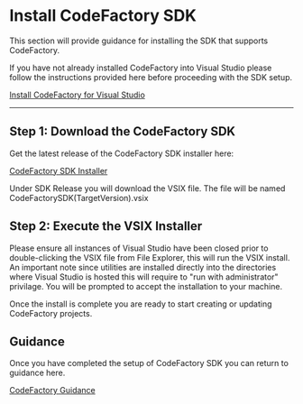 # Install CodeFactory SDK

This section will provide guidance for installing the SDK that supports CodeFactory.

If you have not already installed CodeFactory into Visual Studio please follow the instructions provided here before proceeding with the SDK setup.

[Install CodeFactory for Visual Studio](CodeFactoryForVisualStudio.md)
___

## Step 1: Download the CodeFactory SDK

Get the latest release of the CodeFactory SDK installer here: 

[CodeFactory SDK Installer](https://github.com/CodeFactoryLLC/CodeFactory/releases)

Under SDK Release you will download the VSIX file. The file will be named CodeFactorySDK(TargetVersion).vsix

## Step 2: Execute the VSIX Installer
Please ensure all instances of Visual Studio have been closed prior to double-clicking the VSIX file from File Explorer, this will run the VSIX install.
An important note since utilities are installed directly into the directories where Visual Studio is hosted this will require to "run with administrator" privilage. 
You will be prompted to accept the installation to your machine.

Once the install is complete you are ready to start creating or updating CodeFactory projects.

## Guidance
Once you have completed the setup of CodeFactory SDK you can return to guidance here.

[CodeFactory Guidance](../Overview.md)
